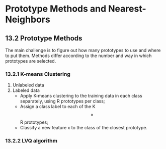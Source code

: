 # Prototype Methods and Nearest-Neighbors

## 13.2 Prototype Methods
The main challenge is to figure out how many prototypes to use and where to put them. Methods differ according to the number and way in which prototypes are selected.

### 13.2.1 K-means Clustering
1. Unlabeled data
2. Labeled data
    * Apply K-means clustering to the training data in each class separately, using R prototypes per class;
    * Assign a class label to each of the K $$\times$$ R prototypes;
    * Classify a new feature x to the class of the closest prototype.

### 13.2.2 LVQ algorithm
